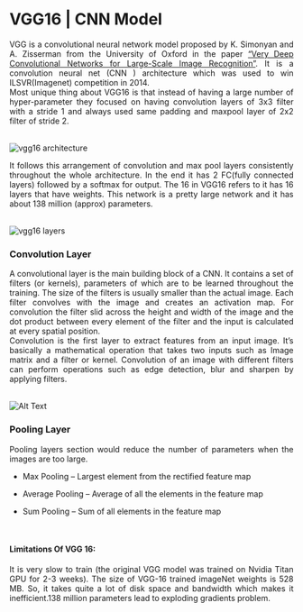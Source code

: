 # VGG16 | CNN Model

<div align="justify">VGG is a convolutional neural network model proposed by K. Simonyan and A. Zisserman from the University of Oxford in the paper <a href="https://arxiv.org/abs/1409.1556" target="_top">“Very Deep Convolutional Networks for Large-Scale Image Recognition”</a>. It is a convolution neural net (CNN ) architecture which was used to win ILSVR(Imagenet) competition in 2014.</div>

<div align="justify">Most unique thing about VGG16 is that instead of having a large number of hyper-parameter they focused on having convolution layers of 3x3 filter with a stride 1 and always used same padding and maxpool layer of 2x2 filter of stride 2.</div> <br>

![vgg16 architecture](https://user-images.githubusercontent.com/35737777/69682136-5bdd4780-10a8-11ea-9079-50283f5451df.png) <br>

<div align="justify">It follows this arrangement of convolution and max pool layers consistently throughout the whole architecture. In the end it has 2 FC(fully connected layers) followed by a softmax for output. The 16 in VGG16 refers to it has 16 layers that have weights. This network is a pretty large network and it has about 138 million (approx) parameters.</div> <br>

![vgg16 layers](https://miro.medium.com/max/1400/1*UCGA58A2Ssjf74Z0Oh0_eQ.png)

### Convolution Layer
<div align="justify">A convolutional layer is the main building block of a CNN. It contains a set of filters (or kernels), parameters of which are to be learned throughout the training. The size of the filters is usually smaller than the actual image. Each filter convolves with the image and creates an activation map. For convolution the filter slid across the height and width of the image and the dot product between every element of the filter and the input is calculated at every spatial position.<br>Convolution is the first layer to extract features from an input image. It’s basically a mathematical operation that takes two inputs such as Image matrix and a filter or kernel. Convolution of an image with different filters can perform operations such as edge detection, blur and sharpen by applying filters.</div> <br>

![Alt Text](https://media.giphy.com/media/i4NjAwytgIRDW/giphy.gif)

### Pooling Layer
<div align="justify">Pooling layers section would reduce the number of parameters when the images are too large. 

* Max Pooling – Largest element from the rectified feature map

* Average Pooling – Average of all the elements in the feature map

* Sum Pooling – Sum of all elements in the feature map 

</div> <br>

#### Limitations Of VGG 16:
<div align="justify">It is very slow to train (the original VGG model was trained on Nvidia Titan GPU for 2-3 weeks). The size of VGG-16 trained imageNet weights is 528 MB. So, it takes quite a lot of disk space and bandwidth which makes it inefficient.138 million parameters lead to exploding gradients problem.</div>
